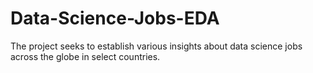 # Data-Science-Jobs-EDA
The project seeks to establish various insights about data science jobs across the globe in select countries.
